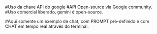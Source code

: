 #Uso da chave API do google
#API Open-source via Google community.
#Uso comercial liberado, gemini é open-source.

#Aqui somente um exemplo de chat, com PROMPT pré-definido e com CHAT em 
tempo real através do terminal.
